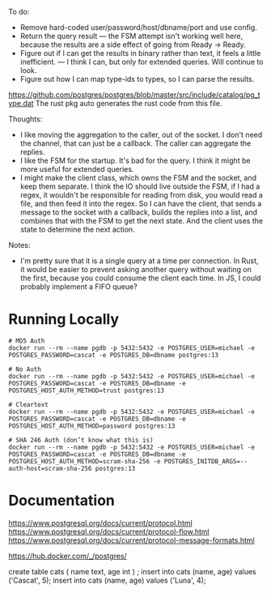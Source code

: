 To do:
- Remove hard-coded user/password/host/dbname/port and use config.
- Return the query result — the FSM attempt isn't working well here, because the results are a side effect of going from Ready -> Ready.
- Figure out if I can get the results in binary rather than text, it feels a little inefficient. — I think I can, but only for extended queries. Will continue to look.
- Figure out how I can map type-ids to types, so I can parse the results.

https://github.com/postgres/postgres/blob/master/src/include/catalog/pg_type.dat
The rust pkg auto generates the rust code from this file.

Thoughts:
- I like moving the aggregation to the caller, out of the socket. I don't need the channel, that can just be a callback. The caller can aggregate the replies.
- I like the FSM for the startup. It's bad for the query. I think it might be more useful for extended queries.
- I might make the client class, which owns the FSM and the socket, and keep them separate. I think the IO should live outside the FSM, if I had a regex, it wouldn't be responsible for reading from disk, you would read a file, and then feed it into the regex. So I can have the client, that sends a message to the socket with a callback, builds the replies into a list, and combines that with the FSM to get the next state. And the client uses the state to determine the next action.

Notes:
- I'm pretty sure that it is a single query at a time per connection. In Rust, it would be easier to prevent asking another query without waiting on the first, because you could consume the client each time. In JS, I could probably implement a FIFO queue?

# Running Locally
```
# MD5 Auth
docker run --rm --name pgdb -p 5432:5432 -e POSTGRES_USER=michael -e POSTGRES_PASSWORD=cascat -e POSTGRES_DB=dbname postgres:13

# No Auth
docker run --rm --name pgdb -p 5432:5432 -e POSTGRES_USER=michael -e POSTGRES_PASSWORD=cascat -e POSTGRES_DB=dbname -e POSTGRES_HOST_AUTH_METHOD=trust postgres:13

# Cleartext
docker run --rm --name pgdb -p 5432:5432 -e POSTGRES_USER=michael -e POSTGRES_PASSWORD=cascat -e POSTGRES_DB=dbname -e POSTGRES_HOST_AUTH_METHOD=password postgres:13

# SHA 246 Auth (don’t know what this is)
docker run --rm --name pgdb -p 5432:5432 -e POSTGRES_USER=michael -e POSTGRES_PASSWORD=cascat -e POSTGRES_DB=dbname -e POSTGRES_HOST_AUTH_METHOD=scram-sha-256 -e POSTGRES_INITDB_ARGS=--auth-host=scram-sha-256 postgres:13
```

# Documentation
https://www.postgresql.org/docs/current/protocol.html
https://www.postgresql.org/docs/current/protocol-flow.html
https://www.postgresql.org/docs/current/protocol-message-formats.html

https://hub.docker.com/_/postgres/

create table cats ( name text, age int ) ;
insert into cats (name, age) values ('Cascat', 5);
insert into cats (name, age) values ('Luna', 4);
